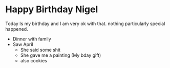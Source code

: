 # Happy Birthday Nigel

Today Is my birthday and I am very ok with that. nothing particularly special happened. 
- Dinner with family
- Saw April
  * She said some shit
  * She gave me a painting (My bday gift)
  * also cookies

